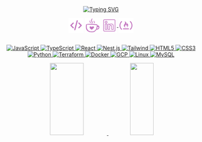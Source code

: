 <div align="center">

[![Typing SVG](https://readme-typing-svg.demolab.com?font=Fira+Code&pause=1000&color=19FFFCFF&center=true&width=435&lines=Software+Developer;Bachelor's+in+Software+Engineering;Always+learning+new+things++:%29)](https://git.io/typing-svg)


<div align="center">
 
<img width="40px" align="center" src="./svg/code-tech-dev-svgrepo-com.svg"/>
<img width="40px" align="center" src="./svg/coffee-love-svgrepo-com.svg"/>
<a  href="https://www.linkedin.com/in/joycerms/">
<img align="center" width="40px" src="./svg/linkedin-outline-svgrepo-com (1).svg" alt="Linkedin"/>
</>
<a href="https://www.freecodecamp.org/joycervs">
<img width="40px" align="center" src="./svg/free-code-camp-svgrepo-com (1).svg" alt="Free code camp"/>
</>

</div>
<br>

<div align="center">


![JavaScript](https://img.shields.io/badge/JavaScript-001F3F?style=for-the-badge&logo=javascript)
![TypeScript](https://img.shields.io/badge/typescript-001F3F?style=for-the-badge&logo=typescript)
![React](https://img.shields.io/badge/react-001F3F?style=for-the-badge&logo=react)
![Nest.js](https://img.shields.io/badge/nest.js-001F3F?style=for-the-badge&logo=nestjs)
![Tailwind](https://img.shields.io/badge/tailwindcss-001F3F?style=for-the-badge&logo=tailwind-css)
![HTML5](https://img.shields.io/badge/HTML5-001F3F?style=for-the-badge&logo=html5)
![CSS3](https://img.shields.io/badge/CSS3-001F3F?style=for-the-badge&logo=css3&logoColor=264CE4)
<br>
![Python](https://img.shields.io/badge/Python-001F3F?style=for-the-badge&logo=python)
![Terraform](https://img.shields.io/badge/Terraform-001F3F?style=for-the-badge&logo=terraform)
![Docker](https://img.shields.io/badge/Docker-001F3F?style=for-the-badge&logo=docker)
![GCP](https://img.shields.io/badge/Google_Cloud-001F3F?style=for-the-badge&logo=google-cloud&logoColor=white)
![Linux](https://img.shields.io/badge/linux-001F3F?style=for-the-badge&logo=linux)
![MySQL](https://img.shields.io/badge/MySQL-001F3F?style=for-the-badge&logo=mysql)



</div>

<div align="center"> 
<img width="42%" height="190px" src="https://github-readme-stats.vercel.app/api?username=joycervs&icons=true&hide_border=true&theme=nightowl"/>
<img width="35%" height="190px" src="https://github-readme-stats.vercel.app/api/top-langs/?username=joycervs&hide_border=true&theme=nightowl&layout=compact"/>

</div>


